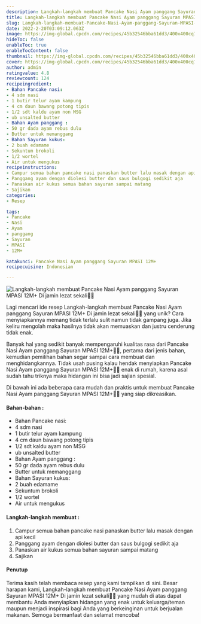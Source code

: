 ```yaml
---
description: Langkah-langkah membuat Pancake Nasi Ayam panggang Sayuran MPASI 12M+ Di jamin lezat sekali"
title: Langkah-langkah membuat Pancake Nasi Ayam panggang Sayuran MPASI 12M+ Di jamin lezat sekali
slug: Langkah-langkah-membuat-Pancake-Nasi-Ayam-panggang-Sayuran-MPASI-12M%2B-Di-jamin-lezat-sekali
date: 2022-2-20T03:09:12.063Z
image: https://img-global.cpcdn.com/recipes/45b32546bba61dd3/400x400cq70/photo.jpg
hideToc: false
enableToc: true
enableTocContent: false
thumbnail: https://img-global.cpcdn.com/recipes/45b32546bba61dd3/400x400cq70/photo.jpg
cover: https://img-global.cpcdn.com/recipes/45b32546bba61dd3/400x400cq70/photo.jpg
author: admin
ratingvalue: 4.8
reviewcount: 124
recipeingredient:
- Bahan Pancake nasi:
- 4 sdm nasi
- 1 butir telur ayam kampung
- 4 cm daun bawang potong tipis
- 1/2 sdt kaldu ayam non MSG
- ub unsalted butter
- Bahan Ayam panggang :
- 50 gr dada ayam rebus dulu
- Butter untuk memanggang
- Bahan Sayuran kukus:
- 2 buah edamame
- Sekuntum brokoli
- 1/2 wortel
- Air untuk mengukus
recipeinstructions:
- Campur semua bahan pancake nasi panaskan butter lalu masak dengan api kecil
- Panggang ayam dengan diolesi butter dan saus bulgogi sedikit aja
- Panaskan air kukus semua bahan sayuran sampai matang
- Sajikan
categories:
- Resep

tags:
- Pancake
- Nasi
- Ayam
- panggang
- Sayuran
- MPASI
- 12M+

katakunci: Pancake Nasi Ayam panggang Sayuran MPASI 12M+
recipecuisine: Indonesian

---
```


![Langkah-langkah membuat Pancake Nasi Ayam panggang Sayuran MPASI 12M+ Di jamin lezat sekali👩‍🍳](https://img-global.cpcdn.com/recipes/45b32546bba61dd3/400x400cq70/photo.jpg)

Lagi mencari ide resep Langkah-langkah membuat Pancake Nasi Ayam panggang Sayuran MPASI 12M+ Di jamin lezat sekali👩‍🍳 yang unik? Cara menyiapkannya memang tidak terlalu sulit namun tidak gampang juga. Jika keliru mengolah maka hasilnya tidak akan memuaskan dan justru cenderung tidak enak.

Banyak hal yang sedikit banyak mempengaruhi kualitas rasa dari Pancake Nasi Ayam panggang Sayuran MPASI 12M+👩‍🍳, pertama dari jenis bahan, kemudian pemilihan bahan segar sampai cara membuat dan menghidangkannya. Tidak usah pusing kalau hendak menyiapkan Pancake Nasi Ayam panggang Sayuran MPASI 12M+👩‍🍳 enak di rumah, karena asal sudah tahu triknya maka hidangan ini bisa jadi sajian spesial.

Di bawah ini ada beberapa cara mudah dan praktis untuk membuat Pancake Nasi Ayam panggang Sayuran MPASI 12M+👩‍🍳 yang siap dikreasikan.

<!--inarticleads1-->

#### Bahan-bahan :

- Bahan Pancake nasi:
- 4 sdm nasi
- 1 butir telur ayam kampung
- 4 cm daun bawang potong tipis
- 1/2 sdt kaldu ayam non MSG
- ub unsalted butter
- Bahan Ayam panggang :
- 50 gr dada ayam rebus dulu
- Butter untuk memanggang
- Bahan Sayuran kukus:
- 2 buah edamame
- Sekuntum brokoli
- 1/2 wortel
- Air untuk mengukus

<!--inarticleads2-->

#### Langkah-langkah membuat :

1. Campur semua bahan pancake nasi panaskan butter lalu masak dengan api kecil
1. Panggang ayam dengan diolesi butter dan saus bulgogi sedikit aja
1. Panaskan air kukus semua bahan sayuran sampai matang
1. Sajikan

#### Penutup

Terima kasih telah membaca resep yang kami tampilkan di sini. Besar harapan kami, Langkah-langkah membuat Pancake Nasi Ayam panggang Sayuran MPASI 12M+ Di jamin lezat sekali👩‍🍳 yang mudah di atas dapat membantu Anda menyiapkan hidangan yang enak untuk keluarga/teman maupun menjadi inspirasi bagi Anda yang berkeinginan untuk berjualan makanan. Semoga bermanfaat dan selamat mencoba!